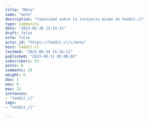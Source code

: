```yaml
---
title: "Meta" 
name: "meta"
description: "Comunidad sobre la instancia misma de Feddit.cl"
type: community
date: "2023-06-30 13:14:12"
draft: false
nsfw: false
actor_id: "https://feddit.cl/c/meta"
host: feddit.cl
lastmod: "2023-06-24 15:16:11"
published: "2023-06-11 05:06:02"
subscribers: 53
posts: 6
comments: 20
weight: 6
dau: 1
wau: 8
mau: 12
instances:
- "feddit_cl"
tags: 
- "feddit_cl"

---
```

